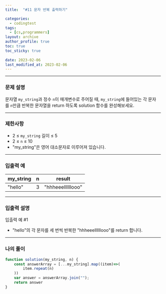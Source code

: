 ```yaml
---
title:  "#11 문자 반복 출력하기"

categories:
  - codingtest
tags:
  - [cs,programmers]
layout: archive
author_profile: true
toc: true
toc_sticky: true
 
date: 2023-02-06
last_modified_at: 2023-02-06
---
```


---

### 문제 설명

문자열 `my_string`과 정수 `n`이 매개변수로 주어질 때, `my_string`에 들어있는 각 문자를 `n`만큼 반복한 문자열을 return 하도록 solution 함수를 완성해보세요.

---

### 제한사항

- 2 ≤ `my_string` 길이 ≤ 5
- 2 ≤ `n` ≤ 10
- "my_string"은 영어 대소문자로 이루어져 있습니다.

---

### 입출력 예

| my_string | n | result |
| --- | --- | --- |
| "hello" | 3 | "hhheeellllllooo" |

---

### 입출력 설명

입출력 예 #1

- "hello"의 각 문자를 세 번씩 반복한 "hhheeellllllooo"를 return 합니다.

---

### 나의 풀이

```jsx
function solution(my_string, n) {
    const answerArray = [...my_string].map((item)=>(
        item.repeat(n)
    ))
    var answer = answerArray.join("");
    return answer
}
```